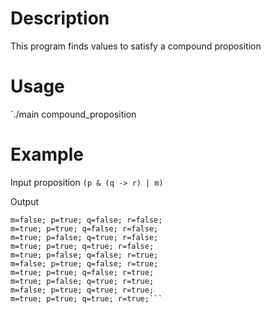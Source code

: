 # Description
This program finds values to satisfy a compound proposition

# Usage
`./main compound_proposition

# Example
Input proposition `(p & (q -> r) | m)`

Output
```m=true; p=false; q=false; r=false;
m=false; p=true; q=false; r=false;
m=true; p=true; q=false; r=false;
m=true; p=false; q=true; r=false;
m=true; p=true; q=true; r=false;
m=true; p=false; q=false; r=true;
m=false; p=true; q=false; r=true;
m=true; p=true; q=false; r=true;
m=true; p=false; q=true; r=true;
m=false; p=true; q=true; r=true;
m=true; p=true; q=true; r=true;```
